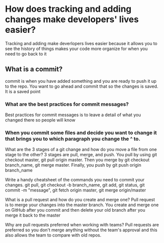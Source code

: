 # How does tracking and adding changes make developers' lives easier?
  Tracking and adding make deverlopers lives easier because it allows you to see the history of things makes your code more organize for when you need to go back to it

## What is a commit?
  commit is when you have added something and you are ready to push it up to the repo. You want to go ahead and commit that so the changes is saved. It is a saved point

### What are the best practices for commit messages?
  Best practices for commit messages is to leave a detail of what you changed there so people will know

###  When you commit some files and decide you want to change it that brings you to which paragraph you change the ^ to.

What are the 3 stages of a git change and how do you move a file from one stage to the other?
  3 stages are pull, merge, and push. You pull by using git checkout master, git pull origin master. Then you merge by git checkout branch_name, git merge master. Finally, you push by git push origin branch_name

Write a handy cheatsheet of the commands you need to commit your changes.
  git pull, git checkout -b branch_name, git add, git status, git commit -m "message", git fetch origin master, git merge origin/master

What is a pull request and how do you create and merge one?
  Pull request is to merge your changes into the master branch. You create and merge one on GitHub after you commit and then delete your old branch after you merge it back to the master

Why are pull requests preferred when working with teams?
  Pull requests are preferred so you don't merge anything without the team's approval and this also allows the team to compare with old repos.